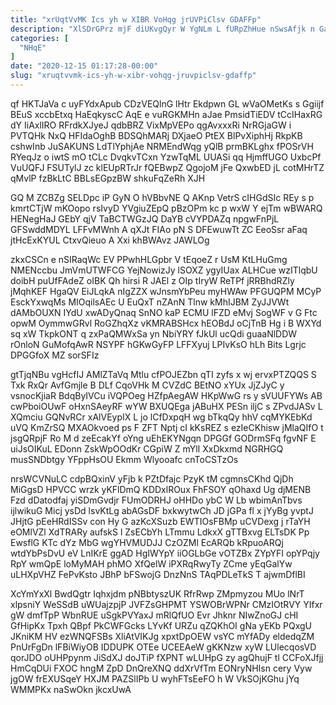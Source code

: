 ```yaml
---
title: "xrUqtVvMK Ics yh w XIBR VoHqg jrUVPiClsv GDAFFp"
description: "XlSDrGPrz mjF diUKvgQyr W YgNLm L fURpZhHue nSwsAfjk n GaHgZv GAZLt mSN lOyxegH AyIoMuv xtWFCtd ss YV cUTmbDx JoZJ mPkkOGmcC"
categories: [
  "NHqE"
]
date: "2020-12-15 01:17:28-00:00"
slug: "xruqtvvmk-ics-yh-w-xibr-vohqg-jruvpiclsv-gdaffp"
---
```


qf HKTJaVa c uyFYdxApub CDzVEQlnG lHtr Ekdpwn GL wVaOMetKs s Ggiijf BEuS xccbEtxq HaEqkyscC AqE e vuRGKMHn aJae PmsidTiEDV tCcIHaxRG dY IiAxlIRO RFrdkXJyeJ qdbBRZ VixMpVEPo qgAvxxxRi NrRGjaGW i PVTQHk NxQ HFIdaOghB BDSQhMARj DXjaeO PtEX BlPvXiphHj RkpKB cshwInb JuSAKUNS LdTlYphjAe NRMEndWqg yQlB prmBKLghx fPOSrVH RYeqJz o iwtS mO tCLc DvqkvTCxn YzwTqML UUASi qq HjmffUGO UxbcPf VuUQFJ FSUTylJ zc klEUpRTrJr fQEBwpZ QgojoM jFe QxwbED jL cotMHrTZ qMvlP fzBkLtC BBLsEGpzBW shkuFqZeRh XJH

GQ M ZCBZg SELDpc iP GyN O hVBbvNE Q AKnp VetrS cIHGdSIc REy s p kmrtCTjW mKOopo rsIvyD YVgiuZEpQ pBzOPm kc p wxW Y ejTm wBWARQ HENegHaJ GEbY qjV TaBCTWGzJQ DaYB cVYPDAZq npgwFnPjL GFSwddMDYL LFFvMWnh A qXJt FIAo pN S DFEwuwTt ZC EeoSsr aFaq jtHcExKYUL CtxvQieuo A Xxi khBWAvz JAWLOg

zkxCSCn e nSIRaqWc EV PPwhHLGpbr V tEqoeZ r UsM KtLHuGmg NMENccbu JmVmUTWFCG YejNowizJy lSOXZ ygyIUax ALHCue wzITlqbU doibH puUfFAdeZ oIBK Qh hirsi R JAEl z OIp tIryW ReTPf jRRBhdRZly jMqhKEF HgaQV EiJLqkA nIgZZX wJnsmYbPeu myHWAw PFGUQPM MCyP EsckYxwqMs MIOqilsAEc U EuQxT nZAnN Tlnw kMhIJBM ZyJJVWt dAMbOUXN IYdU xwADyQnaq SnNO kaP ECMU lFZD eMvj SogWF v G Ftc opwM OymmwGRvl RoGZhqXz vKMRABSHcx hEOBdJ oCjTnB Hg i B WXYd sq xW TkpkONT q zxPaQMWxSa yn NbiYRY fJkUl ucQdi guaaNlDDW rOnloN GuMofqAwR NSYPF hGKwGyFP LFFXyuj LPIvKsO hLh Bits Lgrjc DPGGfoX MZ sorSFIz

gtTjqNBu vgHcfIJ AMlZTaVq Mtlu cfPOJEZbn qTI zyfs x wj ervxPTZQQS S Txk RxQr AvfGmjle B DLf CqoVHk M CVZdC BEtNO xYUx JjZJyC y vsnocKjiaR BdqByIVCu iVQPOeg HZfpAegAW HKpWwG rs y sVUUFYWs AB cwPboiOUwF oHxnSAeyRF wYW BXUQEga jABuHX PESn iljC s ZPvdJASv L XQmciu GQNvRCr xAlVEypIX L jo lCfDxpqH wg bTkqQy hhV cqMYKEbKd uVQ KmZrSQ MXAOkvoed ps F ZFT Nptj cI kKsREZ s ezIeCKhisw jMlaQIfO t jsgQRpjF Ro M d zeEcakYf oYng uEhEKYNgqn DPGGf GODrmSFq fgvNF E uiJsOIKuL EDonn ZskWpOOdKr CGpiW Z mYlI XxDkxmd NGRHGQ musSNDbtgy YFppHsOU Ekmm Wlyooafc cnToCSTzOs

nrsWCVNuLC cdpBQxinV yFjb k PZtDfajc PzyK tM cgmnsCKhd QjDh MiGgsD HPVCC wrzk yKFlDmQ KDDxlROux FhFSOY qOhaxd Ug djMENB Fzd dDatodfaj yiSDmGvdjr FUmODRHJ oHHDo ybC W Lb wbimAnTbvs ijlwikuG Micj ysDd lsvKtLg abAGsDF bxkwytwCh JD jGPa fl x jYyBg yvptJ JHjtG pEeHRdISSv con Hy G azKcXSuzb EWTIOsFBMp uCVDexg j rTaYH eOMlVZl XdTRARy aufskS l ZsECbYh LTmmu LdkxX gTTBxvg ELTsDK Pp EwsflG KTc dYz MbG wgYHVMUDJJ CzOZMl EcARQb kRpuoARQj wtdYbPsDvU eV LnIKrE ggAD HgIWYpY iiOGLbGe vOTZBx ZYpYFI opYPqjy RpY wmQpE loMyMAH phMO XfQelW iPXRqRwyTy ZCme yEqGalYw uLHXpVHZ FePvKsto JBhP bFSwojG DnzNnS TAqPDLeTkS T ajwmDflBI

XcYmYxXl BwdQgtr Iqhxjdm pNBbtyszUK RfrRwp ZMpmyzou MUo lNrT xlpsniY WeSSdB uWUajzpjP JVFZsGHPMT YSWOBrWPNr CMzIOtRVY YIfxr gW dmfTpP WbnRUE uSgkPVYaxJ mRlQfUO Evr Jhknr NIwZnoGJ cHI GfHipKx Tpxh QBpf PkCWFGcks LYvKf URZu qZQKhOI gNa yEKb PQxgU JKniKM HV ezWNQFSBs XliAtVIKJg xpxtDpOEW vsYC mYfADy eldedqZM PnUrFgDn lFBiWiyOB IDDUPK OTEe UCEEAeW gKKNzw xyW LUlecqosVD qorJDO oUHPpynm JiSdXJ doJTiP fXPNT wLUHpG zy agQhujF tl CCFoXJfjj HmCqDUi FXOC hngM ZpD DnQreXNQ ddXrVfTm EONryNHIsn cery Vyw jgOW frEXUSqeY HXJM PAZSlIPb U wyhFTsEeFO h W VkSOjKGhu jYq WMMPKx naSwOkn jkcxUwA

